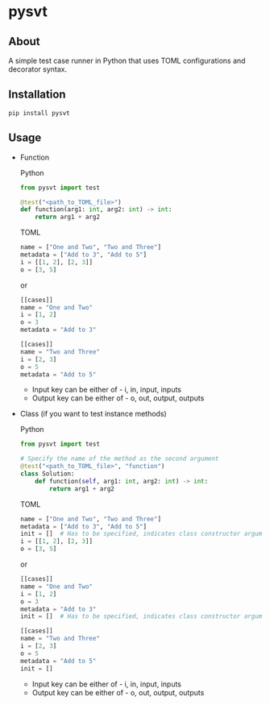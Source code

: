 # pysvt

## About

A simple test case runner in Python that uses TOML configurations and decorator syntax.

## Installation

`pip install pysvt`

## Usage

- Function

    Python

    ```python
    from pysvt import test

    @test("<path_to_TOML_file>")
    def function(arg1: int, arg2: int) -> int:
        return arg1 + arg2
    ```

    TOML

    ```python
    name = ["One and Two", "Two and Three"]
    metadata = ["Add to 3", "Add to 5"]
    i = [[1, 2], [2, 3]]
    o = [3, 5]
    ```

    or

    ```python
    [[cases]]
    name = "One and Two"
    i = [1, 2]
    o = 3
    metadata = "Add to 3"

    [[cases]]
    name = "Two and Three"
    i = [2, 3]
    o = 5
    metadata = "Add to 5"
    ```

    - Input key can be either of - i, in, input, inputs
    - Output key can be either of - o, out, output, outputs

- Class (if you want to test instance methods)

    Python

    ```python
    from pysvt import test

    # Specify the name of the method as the second argument
    @test("<path_to_TOML_file>", "function")
    class Solution:
        def function(self, arg1: int, arg2: int) -> int:
            return arg1 + arg2
    ```

    TOML

    ```python
    name = ["One and Two", "Two and Three"]
    metadata = ["Add to 3", "Add to 5"]
    init = []  # Has to be specified, indicates class constructor arguments
    i = [[1, 2], [2, 3]]
    o = [3, 5]
    ```

    or

    ```python
    [[cases]]
    name = "One and Two"
    i = [1, 2]
    o = 3
    metadata = "Add to 3"
    init = []  # Has to be specified, indicates class constructor arguments

    [[cases]]
    name = "Two and Three"
    i = [2, 3]
    o = 5
    metadata = "Add to 5"
    init = []
    ```

    - Input key can be either of - i, in, input, inputs
    - Output key can be either of - o, out, output, outputs
